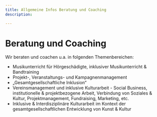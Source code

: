 ```yaml
---
title: Allgemeine Infos Beratung und Coaching
description: 

---
```

# Beratung und Coaching

Wir beraten und coachen u.a. in folgenden Themenbereichen:

* Musikunterricht für Hörgeschädigte, inklusiver Musikunterricht & Bandtraining
* Projekt-, Veranstaltungs- und Kampagnenmanagement
* „Gesamtgesellschaftliche Inklusion“
* Vereinsmanagement und inklusive Kulturarbeit - Social Business, institutionelle & projektbezogene Arbeit, Verbindung von Soziales & Kultur, Projektmanagement, Fundraising, Marketing, etc.
* Inklusive & Interdisziplinäre Kulturarbeit im Kontext der gesamtgesellschaftlichen Entwicklung von Kunst & Kultur